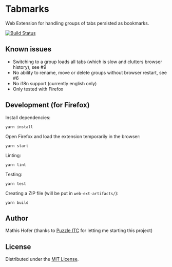 # Tabmarks

Web Extension for handling groups of tabs persisted as bookmarks.

[![Build Status](https://travis-ci.org/hupf/tabmarks.svg?branch=master)](https://travis-ci.org/hupf/tabmarks)


## Known issues

* Switching to a group loads all tabs (which is slow and clutters browser history), see #9
* No ability to rename, move or delete groups without browser restart, see #6
* No i18n support (currently english only)
* Only tested with Firefox


## Development (for Firefox)

Install dependencies:

    yarn install

Open Firefox and load the extension temporarily in the browser:

    yarn start

Linting:

    yarn lint

Testing:

    yarn test

Creating a ZIP file (will be put in `web-ext-artifacts/`):

    yarn build


## Author

Mathis Hofer (thanks to [Puzzle ITC](https://puzzle.ch) for letting me starting this project)


## License

Distributed under the [MIT License](LICENSE).
